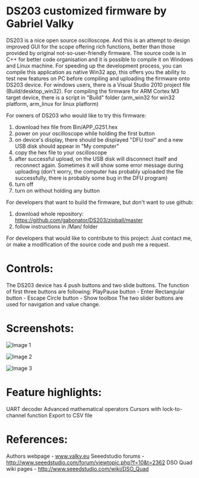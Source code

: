 ﻿DS203 customized firmware by Gabriel Valky
======================

DS203 is a nice open source oscilloscope. And this is an attempt to design improved GUI for the scope offering rich functions, better than those provided by original not-so-user-friendly firmware. The source code is in C++ for better code organisation and it is possible to compile it on Windows and Linux machine. For speeding up the development process, you can compile this application as native Win32 app, this offers you the ability to test new features on PC before compiling and uploading the firmware onto DS203 device. For windows users, there is a Visual Studio 2010 project file (Build/desktop_win32). For compiling the firmware for ARM Cortex M3 target device, there is a script in "Build" folder (arm_win32 for win32 platform, arm_linux for linux platform)

For owners of DS203 who would like to try this firmware:
1. download hex file from Bin/APP_G251.hex
2. power on your oscilloscope while holding the first button
3. on device's display, there should be displayed "DFU tool" and a new USB disk should appear in "My computer"
4. copy the hex file to your oscilloscope
5. after successful upload, on the USB disk will disconnect itself and reconnect again. Sometimes it will show some error message during uploading (don't worry, the computer has probably uploaded the file successfully, there is probably some bug in the DFU program) 
5. turn off
6. turn on without holding any button

For developers that want to build the firmware, but don't want to use github:
1. download whole repository: https://github.com/gabonator/DS203/zipball/master
2. follow instructions in /Man/ folder

For developers that would like to contribute to this project:
Just contact me, or make a modification of the source code and push me a request.

Controls:
======================
The DS203 device has 4 push buttons and two slide buttons. The function of first three buttons are following:
 PlayPause button - Enter
 Rectangular button - Escape
 Circle button - Show toolbox
The two slider buttons are used for navigation and value change.

Screenshots:
======================
![Image 1](/gabonator/DS203/raw/master/Man/Screenshot/uart_decoder_1.png)

![Image 2](/gabonator/DS203/raw/master/Man/Screenshot/cursor.png)
           
![Image 3](/gabonator/DS203/raw/master/Man/Screenshot/waveman_meas.png)


Feature highlights:
======================
  UART decoder
  Advanced mathematical operators
  Cursors with lock-to-channel function
  Export to CSV file

References:
======================
  Authors webpage - www.valky.eu
  Seeedstudio forums - http://www.seeedstudio.com/forum/viewtopic.php?f=10&t=2362
  DSO Quad wiki pages - http://www.seeedstudio.com/wiki/DSO_Quad
